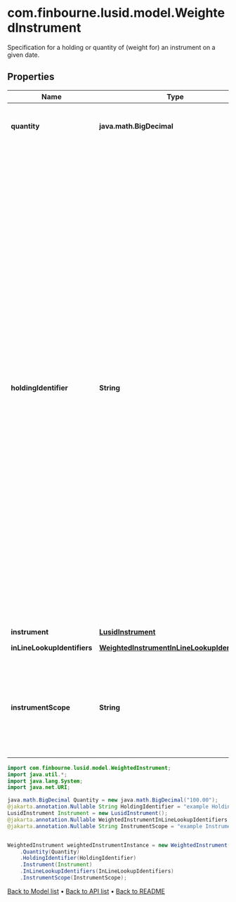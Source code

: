 # com.finbourne.lusid.model.WeightedInstrument
Specification for a holding or quantity of (weight for) an instrument on a given date.

## Properties

Name | Type | Description | Notes
------------ | ------------- | ------------- | -------------
**quantity** | **java.math.BigDecimal** | The quantity of the instrument that is owned. | [optional] [default to java.math.BigDecimal]
**holdingIdentifier** | **String** | Identifier for the instrument.  For a single, unique trade or transaction this can be thought of as equivalent to the transaction identifier, or  a composite of the sub-holding keys for a regular sub-holding. When there are multiple transactions sharing the same underlying instrument  such as purchase of shares on multiple dates where tax implications are different this would not be the case.    In an inlined aggregation request if this is wanted to identify a line item, it can be specified in the set of aggregation keys given on the aggregation  request that accompanies the set of weighted instruments. | [optional] [default to String]
**instrument** | [**LusidInstrument**](LusidInstrument.md) |  | [optional] [default to LusidInstrument]
**inLineLookupIdentifiers** | [**WeightedInstrumentInLineLookupIdentifiers**](WeightedInstrumentInLineLookupIdentifiers.md) |  | [optional] [default to WeightedInstrumentInLineLookupIdentifiers]
**instrumentScope** | **String** | The scope in which to resolve the instrument, if no inlined definition is provided.  If left empty, the default scope will be used. | [optional] [default to String]

```java
import com.finbourne.lusid.model.WeightedInstrument;
import java.util.*;
import java.lang.System;
import java.net.URI;

java.math.BigDecimal Quantity = new java.math.BigDecimal("100.00");
@jakarta.annotation.Nullable String HoldingIdentifier = "example HoldingIdentifier";
LusidInstrument Instrument = new LusidInstrument();
@jakarta.annotation.Nullable WeightedInstrumentInLineLookupIdentifiers InLineLookupIdentifiers = new WeightedInstrumentInLineLookupIdentifiers();
@jakarta.annotation.Nullable String InstrumentScope = "example InstrumentScope";


WeightedInstrument weightedInstrumentInstance = new WeightedInstrument()
    .Quantity(Quantity)
    .HoldingIdentifier(HoldingIdentifier)
    .Instrument(Instrument)
    .InLineLookupIdentifiers(InLineLookupIdentifiers)
    .InstrumentScope(InstrumentScope);
```


[Back to Model list](../README.md#documentation-for-models) &#8226; [Back to API list](../README.md#documentation-for-api-endpoints) &#8226; [Back to README](../README.md)
